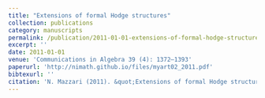 ```yaml
---
title: "Extensions of formal Hodge structures"
collection: publications
category: manuscripts
permalink: /publication/2011-01-01-extensions-of-formal-hodge-structures
excerpt: ''
date: 2011-01-01
venue: 'Communications in Algebra 39 (4): 1372–1393'
paperurl: 'http://nimath.github.io/files/myart02_2011.pdf'
bibtexurl: ''
citation: 'N. Mazzari (2011). &quot;Extensions of formal Hodge structures.&quot; <i>Communications in Algebra</i>, 39 (4), 1372–1393.'
---
```


